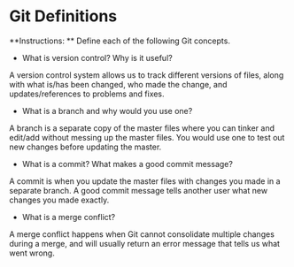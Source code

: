 # Git Definitions

**Instructions: ** Define each of the following Git concepts.

* What is version control?  Why is it useful?

A version control system allows us to track different versions of files, along with what is/has been changed, who made the change, and updates/references to problems and fixes.

* What is a branch and why would you use one?

A branch is a separate copy of the master files where you can tinker and edit/add without messing up the master files. You would use one to test out new changes before updating the master.


* What is a commit? What makes a good commit message?

A commit is when you update the master files with changes you made in a separate branch. A good commit message tells another user what new changes you made exactly.


* What is a merge conflict?

A merge conflict happens when Git cannot consolidate multiple changes during a merge, and will usually return an error message that tells us what went wrong.